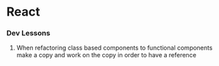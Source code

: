 # React

### Dev Lessons

1. When refactoring class based components to functional components make a copy and work on the copy in order to have a reference

